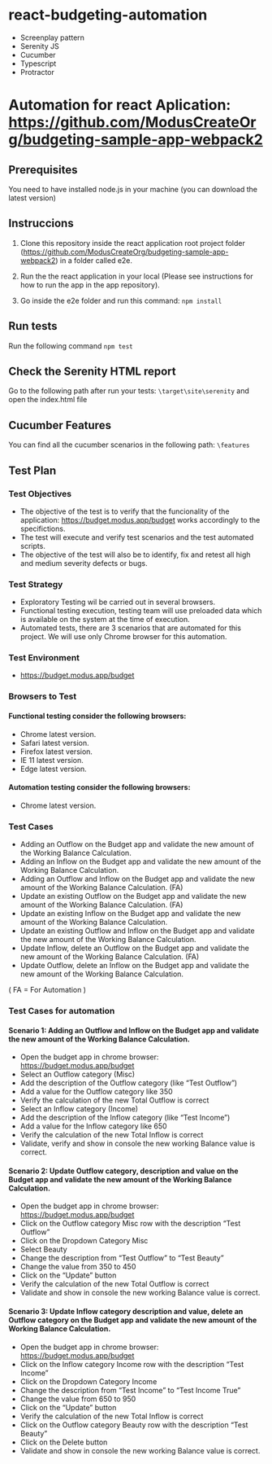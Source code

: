 # react-budgeting-automation
- Screenplay pattern 
- Serenity JS
- Cucumber
- Typescript
- Protractor

# Automation for react Aplication: https://github.com/ModusCreateOrg/budgeting-sample-app-webpack2

## Prerequisites

You need to have installed node.js in your machine (you can download the latest version)

## Instruccions 

1. Clone this repository inside the react application root project folder (https://github.com/ModusCreateOrg/budgeting-sample-app-webpack2) in a folder called e2e.

2. Run the the react application in your local (Please see instructions for how to run the app in the app repository).

3. Go inside the e2e folder and run this command: ``` npm install ```

## Run tests

Run the following command ``` npm test ```

## Check the Serenity HTML report

Go to the following path after run your tests: ``` \target\site\serenity ``` and open the index.html file

## Cucumber Features

You can find all the cucumber scenarios in the following path: ``` \features ```

## Test Plan 

### Test Objectives

- The objective of the test is to verify that the funcionality of the application: https://budget.modus.app/budget works accordingly to the specifictions.
- The test will execute and verify test scenarios and the test automated scripts.
- The objective of the test will also be to identify, fix and retest all high and medium severity defects or bugs.

### Test Strategy

- Exploratory Testing wil be carried out in several browsers.
- Functional testing execution, testing team will use preloaded data which is available on the system at the time of execution.
- Automated tests, there are 3 scenarios that are automated for this project. We will use only Chrome browser for this automation.

### Test Environment

- https://budget.modus.app/budget

### Browsers to Test
#### Functional testing consider the following browsers:
 
 - Chrome latest version.
 - Safari latest version.
 - Firefox latest version.
 - IE 11 latest version.
 - Edge latest version.

#### Automation testing consider the following browsers:

 - Chrome latest version.

### Test Cases

 - Adding an Outflow on the Budget app and validate the new amount of the Working Balance Calculation.
 - Adding an Inflow on the Budget app and validate the new amount of the Working Balance Calculation.
 - Adding an Outflow and Inflow on the Budget app and validate the new amount of the Working Balance Calculation. (FA)
 - Update an existing Outflow on the Budget app and validate the new amount of the Working Balance Calculation. (FA)
 - Update an existing Inflow on the Budget app and validate the new amount of the Working Balance Calculation.
 - Update an existing Outflow and Inflow on the Budget app and validate the new amount of the Working Balance Calculation.
 - Update Inflow, delete an Outflow on the Budget app and validate the new amount of the Working Balance Calculation. (FA)
 - Update Outflow, delete an Inflow on the Budget app and validate the new amount of the Working Balance Calculation.
 
  ( FA = For Automation )
  

### Test Cases for automation

#### Scenario 1: Adding an Outflow and Inflow on the Budget app and validate the new amount of the Working Balance Calculation.

- Open the budget app in chrome browser: https://budget.modus.app/budget
- Select an Outflow category (Misc)
- Add the description of the Outflow category (like “Test Outflow”)
- Add a value for the Outflow category like 350
- Verify the calculation of the new Total Outflow is correct
- Select an Inflow category (Income)
- Add the description of the Inflow category (like “Test Income”)
- Add a value for the Inflow category like 650
- Verify the calculation of the new Total Inflow is correct
- Validate, verify and show in console the new working Balance value is correct.


#### Scenario 2: Update Outflow category, description and value on the Budget app and validate the new amount of the Working Balance Calculation.

- Open the budget app in chrome browser: https://budget.modus.app/budget
- Click on the Outflow category Misc row with the description “Test Outflow”
- Click on the Dropdown Category Misc
- Select Beauty
- Change the description from “Test Outflow” to “Test Beauty”
- Change the value from 350 to 450
- Click on the “Update” button
- Verify the calculation of the new Total Outflow is correct
- Validate and show in console the new working Balance value is correct.


#### Scenario 3: Update Inflow category description and value, delete an Outflow category on the Budget app and validate the new amount of the Working Balance Calculation.

- Open the budget app in chrome browser: https://budget.modus.app/budget
- Click on the Inflow category Income row with the description “Test Income”
- Click on the Dropdown Category Income
- Change the description from “Test Income” to “Test Income True”
- Change the value from 650 to 950
- Click on the “Update” button
- Verify the calculation of the new Total Inflow is correct
- Click on the Outflow category Beauty row with the description “Test Beauty”
- Click on the Delete button
- Validate and show in console the new working Balance value is correct.


